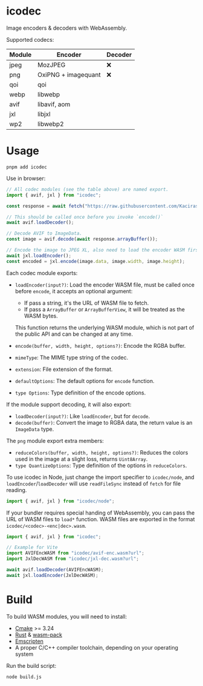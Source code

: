 # icodec

Image encoders & decoders with WebAssembly.

Supported codecs:

<table>
    <thead>
        <tr>
            <th>Module</th>
            <th>Encoder</th>
            <th>Decoder</th>
        </tr>
    </thead>
    <tbody>
        <tr>
            <td>jpeg</td>
            <td>MozJPEG</td>
            <td>❌</td>
        </tr>
        <tr>
            <td>png</td>
            <td>OxiPNG + imagequant</td>
            <td>❌</td>
        </tr>
        <tr>
            <td>qoi</td>
            <td colspan='2'>qoi</td>
        </tr>
        <tr>
            <td>webp</td>
            <td colspan='2'>libwebp</td>
        </tr>
        <tr>
            <td>avif</td>
            <td colspan='2'>libavif, aom</td>
        </tr>
        <tr>
            <td>jxl</td>
            <td colspan='2'>libjxl</td>
        </tr>
        <tr>
            <td>wp2</td>
            <td colspan='2'>libwebp2</td>
        </tr>
    </tbody>
</table>

# Usage

```shell
pnpm add icodec
```

Use in browser:

```javascript
// All codec modules (see the table above) are named export.
import { avif, jxl } from "icodec";

const response = await fetch("https://raw.githubusercontent.com/Kaciras/icodec/master/test/snapshot/image.avif")

// This should be called once before you invoke `encode()`
await avif.loadDecoder();

// Decode AVIF to ImageData.
const image = avif.decode(await response.arrayBuffer());

// Encode the image to JPEG XL, also need to load the encoder WASM first.
await jxl.loadEncoder();
const encoded = jxl.encode(image.data, image.width, image.height);
```

Each codec module exports:

- `loadEncoder(input?)`: Load the encoder WASM file, must be called once before `encode`, it accepts an optional argument:
  - If pass a string, it's the URL of WASM file to fetch.
  - If pass a `ArrayBuffer` or `ArrayBufferView`, it will be treated as the WASM bytes.

  This function returns the underlying WASM module, which is not part of the public API and can be changed at any time.

- `encode(buffer, width, height, options?)`: Encode the RGBA buffer.
- `mimeType`: The MIME type string of the codec.
- `extension`: File extension of the format.
- `defaultOptions`: The default options for `encode` function.
- `type Options`: Type definition of the encode options.

If the module support decoding, it will also export: 

- `loadDecoder(input?)`: Like `loadEncoder`, but for `decode`.
- `decode(buffer)`: Convert the image to RGBA data, the return value is an `ImageData` type.

The `png` module export extra members:

- `reduceColors(buffer, width, height, options?)`: Reduces the colors used in the image at a slight loss, returns `Uint8Array`.
- `type QuantizeOptions`: Type definition of the options in `reduceColors`.

To use icodec in Node, just change the import specifier to `icodec/node`, and `loadEncoder`/`loadDecoder` will use `readFileSync` instead of `fetch` for file reading.

```javascript
import { avif, jxl } from "icodec/node";
```

If your bundler requires special handing of WebAssembly, you can pass the URL of WASM files to `load*` function. WASM files are exported in the format `icodec/<codec>-<enc|dec>.wasm`.

```javascript
import { avif, jxl } from "icodec";

// Example for Vite
import AVIFEncWASM from "icodec/avif-enc.wasm?url";
import JxlDecWASM from "icodec/jxl-dec.wasm?url";

await avif.loadDecoder(AVIFEncWASM);
await jxl.loadEncoder(JxlDecWASM);
```

# Build

To build WASM modules, you will need to install:

* [Cmake](https://cmake.org) >= 3.24
* [Rust](https://www.rust-lang.org/tools/install) & [wasm-pack](https://rustwasm.github.io/wasm-pack/installer)
* [Emscripten](https://emscripten.org/docs/getting_started/downloads.html)
* A proper C/C++ compiler toolchain, depending on your operating system

Run the build script:

```shell
node build.js
```

